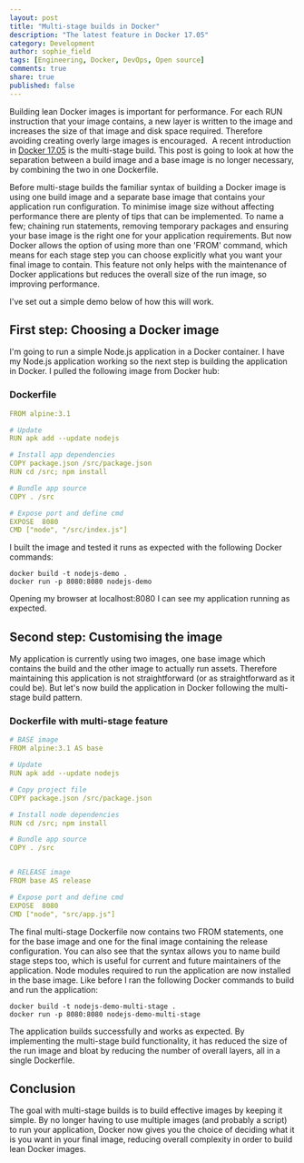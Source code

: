 ```yaml
---
layout: post
title: "Multi-stage builds in Docker"
description: "The latest feature in Docker 17.05"
category: Development
author: sophie_field
tags: [Engineering, Docker, DevOps, Open source]
comments: true
share: true
published: false
---
```

Building lean Docker images is important for performance.
For each RUN instruction that your image contains, a new layer is written to the image and increases the size of that image and disk space required. Therefore 
avoiding creating overly large images is encouraged.
 A recent introduction in [Docker 17.05](https://docs.docker.com/edge/#docker-ce-edge-new-features) is the multi-stage build. This post is going to look at how the separation between a build image and a base image is no longer necessary, by
combining the two in one Dockerfile. 


Before multi-stage builds the familiar syntax of building a Docker image is using one build image and a separate base image that contains
your application run configuration.
To minimise image size without affecting performance there are plenty of tips that can be implemented. To name a few; chaining run statements, removing temporary packages and
ensuring your base image is the right one for your application requirements.
But now Docker allows the option of using more than one 'FROM' command, which means for each stage step you can choose explicitly what you want your final image to contain.
This feature not only helps with the maintenance of Docker applications but reduces the overall size of the run image, so improving performance.


I've set out a simple demo below of how this will work.

## First step: Choosing a Docker image
I'm going to run a simple Node.js application in a Docker container. I have my Node.js application working so the next step is
building the application in Docker. I pulled the following image from Docker hub: 

### Dockerfile

```yaml 
FROM alpine:3.1

# Update
RUN apk add --update nodejs

# Install app dependencies
COPY package.json /src/package.json
RUN cd /src; npm install

# Bundle app source
COPY . /src

# Expose port and define cmd
EXPOSE  8080
CMD ["node", "/src/index.js"]
```

I built the image and tested it runs as expected with the following Docker commands:

```code 
docker build -t nodejs-demo . 
docker run -p 8080:8080 nodejs-demo 
```

Opening my browser at localhost:8080 I can see my application running as expected. 

## Second step: Customising the image
My application is currently using two images, one base image which contains the build and the other image to actually run assets.
Therefore maintaining this application is not straightforward (or as straightforward as it could be).
But let's now build the application in Docker following the multi-stage build pattern. 

### Dockerfile with multi-stage feature


```yaml 
# BASE image
FROM alpine:3.1 AS base

# Update
RUN apk add --update nodejs

# Copy project file
COPY package.json /src/package.json

# Install node dependencies
RUN cd /src; npm install

# Bundle app source
COPY . /src


# RELEASE image
FROM base AS release

# Expose port and define cmd
EXPOSE  8080
CMD ["node", "src/app.js"]

```

The final multi-stage Dockerfile now contains two FROM statements, one for the base image and one for the final image containing the release configuration.
You can also see that the syntax allows you to name build stage steps too, which is useful for current and future maintainers of the application.
Node modules required to run the application are now installed in the base image. 
Like before I ran the following Docker commands to build and run the application:
```code 
docker build -t nodejs-demo-multi-stage . 
docker run -p 8080:8080 nodejs-demo-multi-stage
```
The application builds successfully and works as expected. By implementing the multi-stage build functionality, it has reduced the size of the run image and bloat 
by reducing the number of overall layers, all in a single Dockerfile. 



## Conclusion
The goal with multi-stage builds is to build effective images by keeping it simple. By no longer having to use multiple images (and probably a script) to run
your application, Docker now gives you the choice of deciding what it is you want in your final image, reducing overall complexity in order to build lean Docker images.


